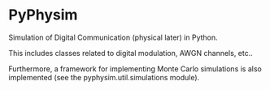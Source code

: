 PyPhysim
========

Simulation of Digital Communication (physical later) in Python.

This includes classes related to digital modulation, AWGN channels, etc..

Furthermore, a framework for implementing Monte Carlo simulations is also implemented (see the pyphysim.util.simulations module).
